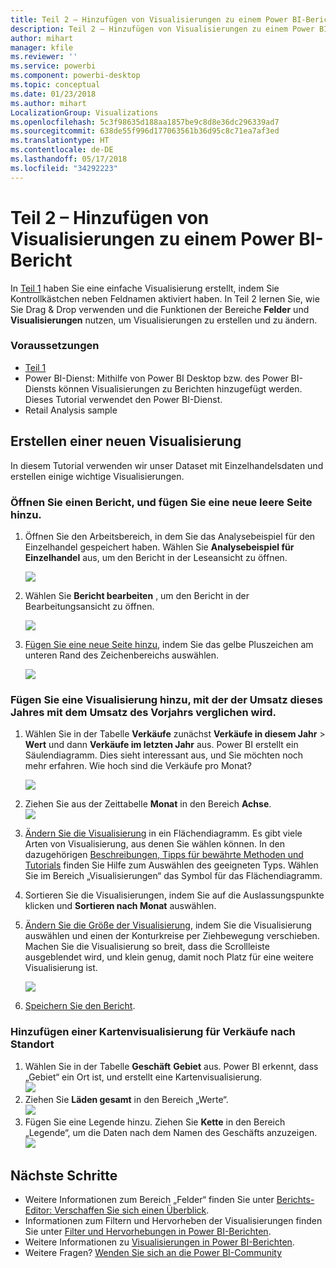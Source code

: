```yaml
---
title: Teil 2 – Hinzufügen von Visualisierungen zu einem Power BI-Bericht
description: Teil 2 – Hinzufügen von Visualisierungen zu einem Power BI-Bericht
author: mihart
manager: kfile
ms.reviewer: ''
ms.service: powerbi
ms.component: powerbi-desktop
ms.topic: conceptual
ms.date: 01/23/2018
ms.author: mihart
LocalizationGroup: Visualizations
ms.openlocfilehash: 5c3f98635d188aa1857be9c8d8e36dc296339ad7
ms.sourcegitcommit: 638de55f996d177063561b36d95c8c71ea7af3ed
ms.translationtype: HT
ms.contentlocale: de-DE
ms.lasthandoff: 05/17/2018
ms.locfileid: "34292223"
---
```

# <a name="part-2-add-visualizations-to-a-power-bi-report"></a>Teil 2 – Hinzufügen von Visualisierungen zu einem Power BI-Bericht
In [Teil 1](power-bi-report-add-visualizations-ii.md) haben Sie eine einfache Visualisierung erstellt, indem Sie Kontrollkästchen neben Feldnamen aktiviert haben.  In Teil 2 lernen Sie, wie Sie Drag &amp; Drop verwenden und die Funktionen der Bereiche **Felder** und **Visualisierungen** nutzen, um Visualisierungen zu erstellen und zu ändern.

### <a name="prerequisites"></a>Voraussetzungen
- [Teil 1](power-bi-report-add-visualizations-ii.md)
- Power BI-Dienst: Mithilfe von Power BI Desktop bzw. des Power BI-Diensts können Visualisierungen zu Berichten hinzugefügt werden. Dieses Tutorial verwendet den Power BI-Dienst. 
- Retail Analysis sample

## <a name="create-a-new-visualization"></a>Erstellen einer neuen Visualisierung
In diesem Tutorial verwenden wir unser Dataset mit Einzelhandelsdaten und erstellen einige wichtige Visualisierungen.

### <a name="open-a-report-and-add-a-new-blank-page"></a>Öffnen Sie einen Bericht, und fügen Sie eine neue leere Seite hinzu.
1. Öffnen Sie den Arbeitsbereich, in dem Sie das Analysebeispiel für den Einzelhandel gespeichert haben. Wählen Sie **Analysebeispiel für Einzelhandel** aus, um den Bericht in der Leseansicht zu öffnen.
   
   ![](media/power-bi-report-add-visualizations-ii/power-bi-open-report.png)
2. Wählen Sie **Bericht bearbeiten** , um den Bericht in der Bearbeitungsansicht zu öffnen.
   
   ![](media/power-bi-report-add-visualizations-ii/editreport1.png)
3. [Fügen Sie eine neue Seite hinzu](power-bi-report-add-page.md), indem Sie das gelbe Pluszeichen am unteren Rand des Zeichenbereichs auswählen.
   
   ![](media/power-bi-report-add-visualizations-ii/pbi_addreportpage.png)

### <a name="add-a-visualization-that-looks-at-this-years-sales-compared-to-last-year"></a>Fügen Sie eine Visualisierung hinzu, mit der der Umsatz dieses Jahres mit dem Umsatz des Vorjahrs verglichen wird.
1. Wählen Sie in der Tabelle **Verkäufe** zunächst **Verkäufe in diesem Jahr** > **Wert** und dann **Verkäufe im letzten Jahr** aus. Power BI erstellt ein Säulendiagramm.  Dies sieht interessant aus, und Sie möchten noch mehr erfahren. Wie hoch sind die Verkäufe pro Monat?  
   
   ![](media/power-bi-report-add-visualizations-ii/pbi_part2_4bnew.png)
2. Ziehen Sie aus der Zeittabelle **Monat** in den Bereich **Achse**.  
   ![](media/power-bi-report-add-visualizations-ii/pbi_part2_5newnew.png)
3. [Ändern Sie die Visualisierung](power-bi-report-change-visualization-type.md) in ein Flächendiagramm.  Es gibt viele Arten von Visualisierung, aus denen Sie wählen können. In den dazugehörigen [Beschreibungen, Tipps für bewährte Methoden und Tutorials](power-bi-visualization-types-for-reports-and-q-and-a.md) finden Sie Hilfe zum Auswählen des geeigneten Typs. Wählen Sie im Bereich „Visualisierungen“ das Symbol für das Flächendiagramm.
4. Sortieren Sie die Visualisierungen, indem Sie auf die Auslassungspunkte klicken und **Sortieren nach Monat** auswählen.
5. [Ändern Sie die Größe der Visualisierung](power-bi-visualization-move-and-resize.md), indem Sie die Visualisierung auswählen und einen der Konturkreise per Ziehbewegung verschieben. Machen Sie die Visualisierung so breit, dass die Scrollleiste ausgeblendet wird, und klein genug, damit noch Platz für eine weitere Visualisierung ist.
   
   ![](media/power-bi-report-add-visualizations-ii/pbi_part2_7b.png)
6. [Speichern Sie den Bericht](service-report-save.md).

### <a name="add-a-map-visualization-that-looks-at-sales-by-location"></a>Hinzufügen einer Kartenvisualisierung für Verkäufe nach Standort
1. Wählen Sie in der Tabelle **Geschäft** **Gebiet** aus. Power BI erkennt, dass „Gebiet“ ein Ort ist, und erstellt eine Kartenvisualisierung.  
   ![](media/power-bi-report-add-visualizations-ii/pbi_part2_8newnew.png)
2. Ziehen Sie **Läden gesamt** in den Bereich „Werte“.  
   ![](media/power-bi-report-add-visualizations-ii/power-bi-add-visual-to-a-reportnew.png)
3. Fügen Sie eine Legende hinzu.  Ziehen Sie **Kette** in den Bereich „Legende“, um die Daten nach dem Namen des Geschäfts anzuzeigen.  
   ![](media/power-bi-report-add-visualizations-ii/power-bi-add-visual-to-a-report-3new.png)

## <a name="next-steps"></a>Nächste Schritte
* Weitere Informationen zum Bereich „Felder“ finden Sie unter [Berichts-Editor: Verschaffen Sie sich einen Überblick](service-the-report-editor-take-a-tour.md).   
* Informationen zum Filtern und Hervorheben der Visualisierungen finden Sie unter [Filter und Hervorhebungen in Power BI-Berichten](power-bi-reports-filters-and-highlighting.md).  
* Weitere Informationen zu [Visualisierungen in Power BI-Berichten](power-bi-report-visualizations.md).  
* Weitere Fragen? [Wenden Sie sich an die Power BI-Community](http://community.powerbi.com/)

